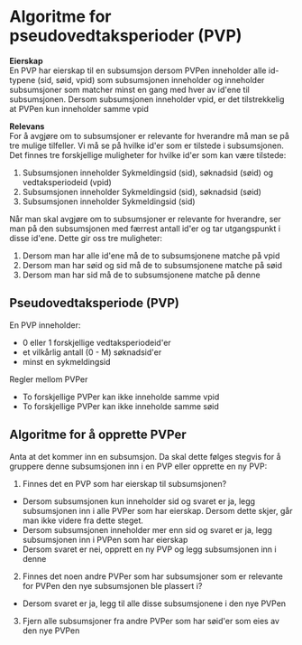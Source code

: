 
# Algoritme for pseudovedtaksperioder (PVP)

**Eierskap**  
En PVP har eierskap til en subsumsjon dersom PVPen inneholder alle id-typene
(sid, søid, vpid) som subsumsjonen inneholder og inneholder subsumsjoner som 
matcher minst en gang med hver av id'ene til subsumsjonen. Dersom subsumsjonen 
inneholder vpid, er det tilstrekkelig at PVPen kun inneholder samme vpid

**Relevans**  
For å avgjøre om to subsumsjoner er relevante for hverandre må man se på tre mulige tilfeller.
Vi må se på hvilke id'er som er tilstede i subsumsjonen. Det finnes tre forskjellige muligheter
for hvilke id'er som kan være tilstede: 

1. Subsumsjonen inneholder Sykmeldingsid (sid), søknadsid (søid) og vedtaksperiodeid (vpid)
2. Subsumsjonen inneholder Sykmeldingsid (sid), søknadsid (søid)
3. Subsumsjonen inneholder Sykmeldingsid (sid)

Når man skal avgjøre om to subsumsjoner er relevante for hverandre, ser man på 
den subsumsjonen med færrest antall id'er og tar utgangspunkt i disse id'ene. Dette gir 
oss tre muligheter: 

1. Dersom man har alle id'ene må de to subsumsjonene matche på vpid
2. Dersom man har søid og sid må de to subsumsjonene matche på søid
3. Dersom man har sid må de to subsumsjonene matche på denne 

## Pseudovedtaksperiode (PVP)
En PVP inneholder:
- 0 eller 1 forskjellige vedtaksperiodeid'er
- et vilkårlig antall (0 - M) søknadsid'er
- minst en sykmeldingsid


Regler mellom PVPer   
- To forskjellige PVPer kan ikke inneholde samme vpid
- To forskjellige PVPer kan ikke inneholde samme søid

## Algoritme for å opprette PVPer 
Anta at det kommer inn en subsumsjon. Da skal dette følges stegvis for å gruppere 
denne subsumsjonen inn i en PVP eller opprette en ny PVP: 

1. Finnes det en PVP som har eierskap til subsumsjonen?  
- Dersom subsumsjonen kun inneholder sid og svaret er ja, legg subsumsjonen
inn i alle PVPer som har eierskap. Dersom dette skjer, går man ikke videre 
fra dette steget.
- Dersom subsumsjonen inneholder mer enn sid og svaret er ja, legg subsumsjonen
inn i PVPen som har eierskap
- Dersom svaret er nei, opprett en ny PVP og legg subsumsjonen inn i denne

2. Finnes det noen andre PVPer som har subsumsjoner som er relevante for PVPen
den nye subsumsjonen ble plassert i? 
- Dersom svaret er ja, legg til alle disse subsumsjonene i den nye PVPen

3. Fjern alle subsumsjoner fra andre PVPer som har søid'er som eies av den nye PVPen
